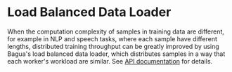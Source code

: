 # Load Balanced Data Loader

When the computation complexity of samples in training data are different, for example in NLP and speech tasks, where each sample have different lengths, distributed training throughput can be greatly improved by using Bagua's load balanced data loader, which distributes samples in a way that each worker's workload are similar. See [API documentation](https://bagua.readthedocs.io/en/latest/autoapi/bagua/torch_api/contrib/load_balancing_data_loader/index.html) for details.